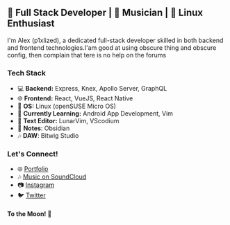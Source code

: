 ## 🚀 Full Stack Developer | 🎵 Musician | 🐧 Linux Enthusiast

I'm Alex (p1xlized), a dedicated full-stack developer skilled in both backend and frontend technologies.I'am good at using obscure thing and obscure config, then complain that tere is no help on the forums
### Tech Stack

- 💻 **Backend:** Express, Knex, Apollo Server, GraphQL
- 🌐 **Frontend:** React, VueJS, React Native
- 🐧 **OS:** Linux (openSUSE Micro OS)
- 📱 **Currently Learning:** Android App Development, Vim
- 🔨 **Text Editor:** LunarVim, VScodium
- 📑 **Notes**: Obsidian
- 🎶 **DAW**: Bitwig Studio

### Let's Connect!

- 🌐 [Portfolio](YourPortfolioLink)
- 🎶 [Music on SoundCloud](YourSoundCloudLink)
- 📷 [Instagram](YourInstagramLink)
- 🐦 [Twitter](YourTwitterLink)

#### To the Moon! 🚀



